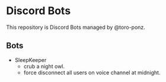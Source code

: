 # Discord Bots

This repository is Discord Bots managed by @toro-ponz.

## Bots

* SleepKeeper
  * crub a night owl.
  * force disconnect all users on voice channel at midnight.

